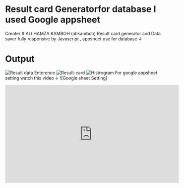 # Result card Generatorfor database I used Google appsheet 
Creater # ALI HAMZA KAMBOH (ahkamboh)
Result card generator and Data saver  fully responsive by Javascript , appsheet use for database ↓
# Output
![Result data Enterence](https://user-images.githubusercontent.com/123060177/227786996-12005e8e-1f85-4394-aa07-3da5703a6ab9.png)
![Result-card ](https://user-images.githubusercontent.com/123060177/227787009-7080c25a-8d05-4327-8577-6d8483efc2ef.png)
![Histrogram](https://user-images.githubusercontent.com/123060177/227787015-288b5a3c-6cec-4140-806a-89709d06c4a9.png)
 For google appsheet setting watch this video  ↓
 ![Google sheet Setting]
 <iframe width="560" height="315" src="https://www.youtube.com/embed/VJ3u9Hv97YE" title="YouTube video player" frameborder="0" allow="accelerometer; autoplay; clipboard-write; encrypted-media; gyroscope; picture-in-picture; web-share" allowfullscreen></iframe>
